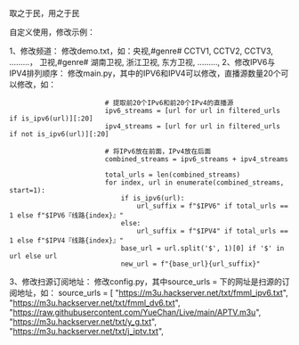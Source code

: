 取之于民，用之于民

自定义使用，修改示例：

1、修改频道：
修改demo.txt，如：央视,#genre#
                  CCTV1, 
                  CCTV2,
                  CCTV3,
                  .........，
                  卫视,#genre#
                  湖南卫视,
                  浙江卫视,
                  东方卫视,
                  .........,
2、修改IPV6与IPV4排列顺序：
修改main.py，其中的IPV6和IPV4可以修改，直播源数量20个可以修改，如：

                            # 提取前20个IPv6和前20个IPv4的直播源
                            ipv6_streams = [url for url in filtered_urls if is_ipv6(url)][:20]
                            ipv4_streams = [url for url in filtered_urls if not is_ipv6(url)][:20]

                            # 将IPv6放在前面，IPv4放在后面
                            combined_streams = ipv6_streams + ipv4_streams

                            total_urls = len(combined_streams)
                            for index, url in enumerate(combined_streams, start=1):
                                if is_ipv6(url):
                                    url_suffix = f"$IPV6" if total_urls == 1 else f"$IPV6『线路{index}』"
                                else:
                                    url_suffix = f"$IPV4" if total_urls == 1 else f"$IPV4『线路{index}』"
                                base_url = url.split('$', 1)[0] if '$' in url else url
                                new_url = f"{base_url}{url_suffix}"
3、修改扫源订阅地址：
修改config.py，其中source_urls = 下的网址是扫源的订阅地址，如：
source_urls = [
    "https://m3u.hackserver.net/txt/fmml_ipv6.txt",
    "https://m3u.hackserver.net/txt/fmml_dv6.txt",
    "https://raw.githubusercontent.com/YueChan/Live/main/APTV.m3u",
    "https://m3u.hackserver.net/txt/y_g.txt",
    "https://m3u.hackserver.net/txt/j_iptv.txt",
